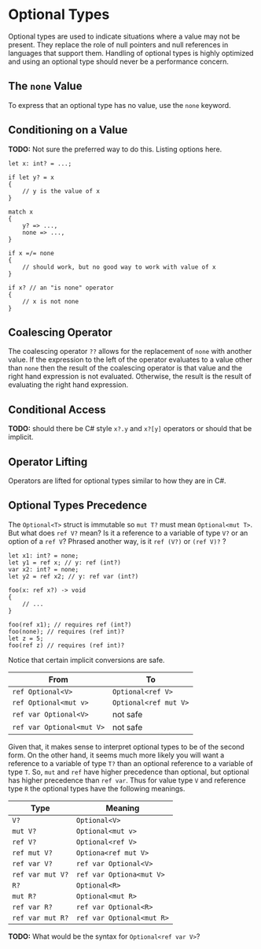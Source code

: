 # Optional Types

Optional types are used to indicate situations where a value may not be present. They replace the role of null pointers and null references in languages that support them. Handling of optional types is highly optimized and using an optional type should never be a performance concern.

## The `none` Value

To express that an optional type has no value, use the `none` keyword.

## Conditioning on a Value

**TODO:** Not sure the preferred way to do this. Listing options here.

```adamant
let x: int? = ...;

if let y? = x
{
    // y is the value of x
}

match x
{
    y? => ...,
    none => ...,
}

if x =/= none
{
    // should work, but no good way to work with value of x
}

if x? // an "is none" operator
{
    // x is not none
}
```

## Coalescing Operator

The coalescing operator `??` allows for the replacement of `none` with another value. If the expression to the left of the operator evaluates to a value other than `none` then the result of the coalescing operator is that value and the right hand expression is not evaluated. Otherwise, the result is the result of evaluating the right hand expression.

## Conditional Access

**TODO:** should there be C# style `x?.y` and `x?[y]` operators or should that be implicit.

## Operator Lifting

Operators are lifted for optional types similar to how they are in C#.

## Optional Types Precedence

The `Optional<T>` struct is immutable so `mut T?` must mean `Optional<mut T>`. But what does `ref V?` mean? Is it a reference to a variable of type `V?` or an option of a `ref V`? Phrased another way, is it `ref (V?)` or `(ref V)?` ?

```adamant
let x1: int? = none;
let y1 = ref x; // y: ref (int?)
var x2: int? = none;
let y2 = ref x2; // y: ref var (int?)

foo(x: ref x?) -> void
{
    // ...
}

foo(ref x1); // requires ref (int?)
foo(none); // requires (ref int)?
let z = 5;
foo(ref z) // requires (ref int)?
```

Notice that certain implicit conversions are safe.

| From                      | To                    |
| ------------------------- | --------------------- |
| `ref Optional<V>`         | `Optional<ref V>`     |
| `ref Optional<mut v>`     | `Optional<ref mut V>` |
| `ref var Optional<V>`     | not safe              |
| `ref var Optional<mut V>` | not safe              |

Given that, it makes sense to interpret optional types to be of the second form. On the other hand, it seems much more likely you will want a reference to a variable of type `T?` than an optional reference to a variable of type `T`. So, `mut` and `ref` have higher precedence than optional, but optional has higher precedence than `ref var`.  Thus for value type `V` and reference type `R` the optional types have the following meanings.

| Type             | Meaning                   |
| ---------------- | ------------------------- |
| `V?`             | `Optional<V>`             |
| `mut V?`         | `Optional<mut v>`         |
| `ref V?`         | `Optional<ref V>`         |
| `ref mut V?`     | `Optiona<ref mut V>`      |
| `ref var V?`     | `ref var Optional<V>`     |
| `ref var mut V?` | `ref var Optiona<mut V>`  |
| `R?`             | `Optional<R>`             |
| `mut R?`         | `Optional<mut R>`         |
| `ref var R?`     | `ref var Optional<R>`     |
| `ref var mut R?` | `ref var Optional<mut R>` |

**TODO:** What would be the syntax for `Optional<ref var V>`?
